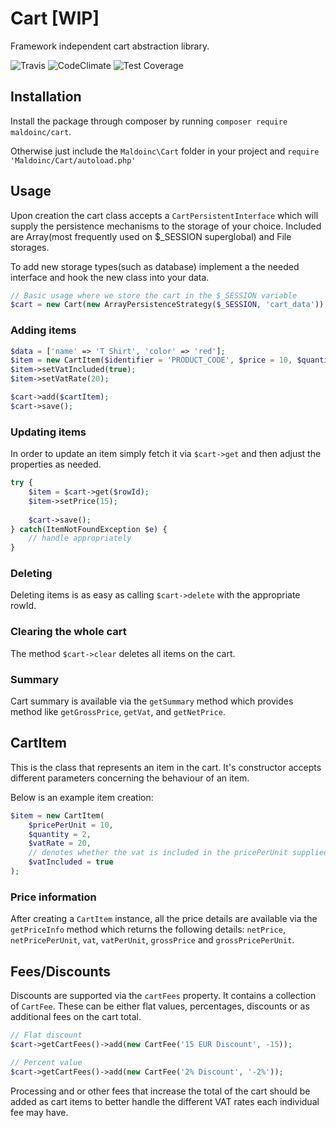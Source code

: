 # Cart [WIP]

Framework independent cart abstraction library.

![Travis](https://api.travis-ci.org/maldoinc/cart.svg?branch=master)
![CodeClimate](https://codeclimate.com/github/maldoinc/cart/badges/gpa.svg)
![Test Coverage](https://codeclimate.com/github/maldoinc/cart/badges/coverage.svg)

## Installation

Install the package through composer by running `composer require maldoinc/cart`.

Otherwise just include the `Maldoinc\Cart` folder in your project and `require 'Maldoinc/Cart/autoload.php'`

## Usage

Upon creation the cart class accepts a `CartPersistentInterface` which will supply the persistence mechanisms to the
storage of your choice. Included are Array(most frequently used on $_SESSION superglobal) and File storages.

To add new storage types(such as database) implement a the needed interface and hook the new class into your data.


```php
// Basic usage where we store the cart in the $_SESSION variable
$cart = new Cart(new ArrayPersistenceStrategy($_SESSION, 'cart_data'));
```

### Adding items

```php
$data = ['name' => 'T Shirt', 'color' => 'red'];
$item = new CartItem($identifier = 'PRODUCT_CODE', $price = 10, $quantity = 1, $data);
$item->setVatIncluded(true);
$item->setVatRate(20);

$cart->add($cartItem);
$cart->save();
```

### Updating items

In order to update an item simply fetch it via `$cart->get` and then adjust the properties as needed.

```php
try {
    $item = $cart->get($rowId);
    $item->setPrice(15);
    
    $cart->save();
} catch(ItemNotFoundException $e) {
    // handle appropriately
}
```

### Deleting

Deleting items is as easy as calling `$cart->delete` with the appropriate rowId.


### Clearing the whole cart

The method `$cart->clear` deletes all items on the cart.


### Summary

Cart summary is available via the `getSummary` method which provides method like `getGrossPrice`, `getVat`, and `getNetPrice`.


## CartItem

This is the class that represents an item in the cart. It's constructor accepts different parameters concerning the behaviour of an item.

Below is an example item creation:

```php
$item = new CartItem(
    $pricePerUnit = 10,
    $quantity = 2,
    $vatRate = 20,
    // denotes whether the vat is included in the pricePerUnit supplied
    $vatIncluded = true
);
```

### Price information

After creating a `CartItem` instance, all the price details are available via the `getPriceInfo` method which returns the following details: `netPrice`, `netPricePerUnit`, `vat`, `vatPerUnit`, `grossPrice` and `grossPricePerUnit`.

## Fees/Discounts

Discounts are supported via the `cartFees` property. It contains a collection of `CartFee`. These can be either flat values, percentages, discounts or as additional fees on the cart total. 


```php
// Flat discount
$cart->getCartFees()->add(new CartFee('15 EUR Discount', -15));

// Percent value
$cart->getCartFees()->add(new CartFee('2% Discount', '-2%'));
```

Processing and or other fees that increase the total of the cart should be added as cart items to better handle the different VAT rates each individual fee may have.

